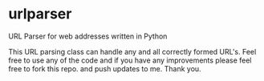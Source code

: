 # urlparser
URL Parser for web addresses written in Python

This URL parsing class can handle any and all correctly formed URL's. Feel free to use any of the code and if you have any improvements please feel free to fork this repo. and push updates to me. Thank you.
